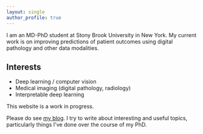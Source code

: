 ```yaml
---
layout: single
author_profile: true
---
```


I am an MD-PhD student at Stony Brook University in New York.
My current work is on improving predictions of patient outcomes using digital pathology
and other data modalities.

## Interests

- Deep learning / computer vision
- Medical imaging (digital pathology, radiology)
- Interpretable deep learning

This website is a work in progress.

Please do see [my blog](/blog/). I try to write about interesting and useful topics,
particularly things I've done over the course of my PhD.
